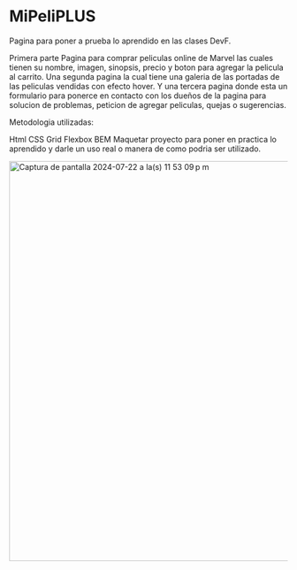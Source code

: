 # MiPeliPLUS
Pagina  para poner a prueba lo aprendido en las clases DevF.

Primera parte
Pagina para comprar peliculas online de Marvel las cuales tienen su nombre, imagen, sinopsis, precio y boton para agregar la pelicula al carrito.
Una segunda pagina la cual tiene una galeria de las portadas de las peliculas vendidas con efecto hover.
Y una tercera pagina donde esta un formulario para ponerce en contacto con los dueños de la pagina para  solucion de problemas, peticion de agregar peliculas, quejas o sugerencias.



Metodologia utilizadas:

Html
CSS
Grid 
Flexbox
BEM
Maquetar proyecto para poner en practica lo aprendido y darle un uso real o manera de como podria ser utilizado.

<img width="723" alt="Captura de pantalla 2024-07-22 a la(s) 11 53 09 p m" src="https://github.com/user-attachments/assets/ecf3dd96-0eed-4dd5-9757-45a0476cebc3">
